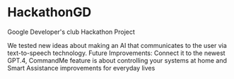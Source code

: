 # HackathonGD
Google Developer's club Hackathon Project

We tested new ideas about making an AI that communicates to the user via text-to-speech technology.
Future Improvements: Connect it to the newest GPT.4, CommandMe feature is about controlling your systems at home and Smart Assistance improvements for everyday lives
